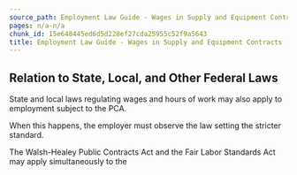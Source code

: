 ```yaml
---
source_path: Employment Law Guide - Wages in Supply and Equipment Contracts.md
pages: n/a-n/a
chunk_id: 15e648445ed6d5d228ef27cda25955c52f9a5643
title: Employment Law Guide - Wages in Supply and Equipment Contracts
---
```

## Relation to State, Local, and Other Federal Laws

State and local laws regulating wages and hours of work may also apply to employment subject to the PCA.

When this happens, the employer must observe the law setting the stricter standard.

The Walsh-Healey Public Contracts Act and the Fair Labor Standards Act may apply simultaneously to the
